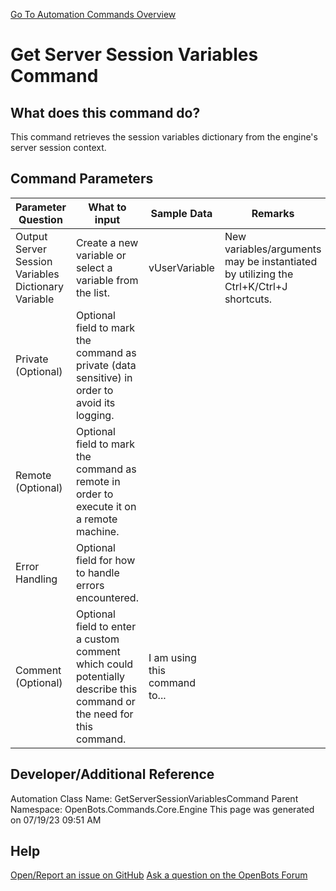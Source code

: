 <!--TITLE: Get Server Session Variables Command -->
<!-- SUBTITLE: a command in the Core Commands\Engine group. -->
[Go To Automation Commands Overview](/automation-commands)


# Get Server Session Variables Command


## What does this command do?
This command retrieves the session variables dictionary from the engine's server session context.


## Command Parameters
| Parameter Question   	| What to input  	|  Sample Data 	| Remarks  	|
| ---                    | ---               | ---           | ---       |
|Output Server Session Variables Dictionary Variable|Create a new variable or select a variable from the list.|vUserVariable|New variables/arguments may be instantiated by utilizing the Ctrl+K/Ctrl+J shortcuts.|
|Private (Optional)|Optional field to mark the command as private (data sensitive) in order to avoid its logging.|||
|Remote (Optional)|Optional field to mark the command as remote in order to execute it on a remote machine.|||
|Error Handling|Optional field for how to handle errors encountered.|||
|Comment (Optional)|Optional field to enter a custom comment which could potentially describe this command or the need for this command.|I am using this command to...||


## Developer/Additional Reference
Automation Class Name: GetServerSessionVariablesCommand
Parent Namespace: OpenBots.Commands.Core.Engine
This page was generated on 07/19/23 09:51 AM


## Help
[Open/Report an issue on GitHub](https://github.com/OpenBotsAI/OpenBots.Studio/issues/new)
[Ask a question on the OpenBots Forum](https://openbots.ai/forums/)
